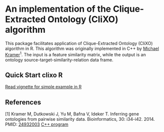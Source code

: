 # An implementation of the Clique-Extracted Ontology (CliXO) algorithm

This package facilitates application of Clique-Extracted Ontology (CliXO)
algorithm in R. This algorithm was originally implemented in C++ by
<a href="https://github.com/mhk7/">Michael Kramer</a><sup>1</sup>. The input is
a feature similarity matrix, while the output is an ontology
source-target-similarity-relation data frame.

## Quick Start clixo R

<a href="https://htmlpreview.github.io/?https://github.com/herdiantrisufriyana/clixo/blob/master/vignettes/quick-start-R.html">
Read vignette for simple example in R</a>

## References

[1] Kramer M, Dutkowski J, Yu M, Bafna V, Ideker T. Inferring gene ontologies
from pairwise similarity data. Bioinformatics, 30: i34-i42. 2014. PMID:
<a href="https://pubmed.ncbi.nlm.nih.gov/24932003/">24932003</a> 
<a href="https://github.com/mhk7/clixo_0.3">C++ program</a>
